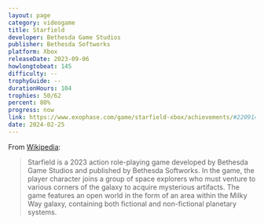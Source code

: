 ```yaml
---
layout: page
category: videogame
title: Starfield
developer: Bethesda Game Studios
publisher: Bethesda Softworks
platform: Xbox
releaseDate: 2023-09-06
howlongtobeat: 145
difficulty: --
trophyGuide: --
durationHours: 104
trophies: 50/62
percent: 80%
progress: now
link: https://www.exophase.com/game/starfield-xbox/achievements/#2209141
date: 2024-02-25
---
```


From [Wikipedia](https://en.wikipedia.org/wiki/Starfield_(video_game)):

> Starfield is a 2023 action role-playing game developed by Bethesda Game Studios and published by Bethesda Softworks. In the game, the player character joins a group of space explorers who must venture to various corners of the galaxy to acquire mysterious artifacts. The game features an open world in the form of an area within the Milky Way galaxy, containing both fictional and non-fictional planetary systems.
